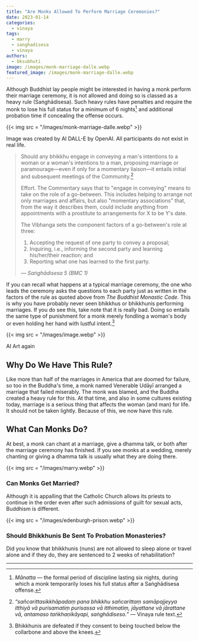 ```yaml
---
title: "Are Monks Allowed To Perform Marriage Ceremonies?"
date: 2023-01-14
categories: 
  - vinaya
tags: 
  - marry
  - sanghadisesa
  - vinaya
authors: 
  - bksubhuti
image: /images/monk-marriage-dalle.webp
featured_image: /images/monk-marriage-dalle.webp
---
```


Although Buddhist lay people might be interested in having a monk perform their marriage ceremony, it is not allowed and doing so is classed as a heavy rule (Saṅghādisesa). Such heavy rules have penalties and require the monk to lose his full status for a minimum of 6 nights[^1] and additional probation time if concealing the offense occurs.

{{< img src = "/images/monk-marriage-dalle.webp" >}}

Image was created by AI DALL-E by OpenAI. All participants do not exist in real life.

> Should any bhikkhu engage in conveying a man's intentions to a woman or a woman's intentions to a man, proposing marriage or paramourage—even if only for a momentary liaison—it entails initial and subsequent meetings of the Community.[^2]  
>
> Effort. The Commentary says that to "engage in conveying" means to take on the role of a go-between. This includes helping to arrange not only marriages and affairs, but also "momentary associations" that, from the way it describes them, could include anything from appointments with a prostitute to arrangements for X to be Y's date.  
>
> The Vibhanga sets the component factors of a go-between's role at three:  
>
> 1. Accepting the request of one party to convey a proposal;  
> 2. Inquiring, i.e., informing the second party and learning his/her/their reaction; and  
> 3. Reporting what one has learned to the first party.  
>
> — *Saṅghādisesa 5 (BMC 1)*

If you can recall what happens at a typical marriage ceremony, the one who leads the ceremony asks the questions to each party just as written in the factors of the rule as quoted above from *The Buddhist Monastic Code.* This is why you have probably never seen bhikkhus or bhikkhunis performing marriages. If you do see this, take note that it is really bad. Doing so entails the same type of punishment for a monk merely fondling a woman's body or even holding her hand with lustful intent.[^3]

{{< img src = "/images/image.webp" >}}

AI Art again

## Why Do We Have This Rule?

Like more than half of the marriages in America that are doomed for failure, so too in the Buddha's time, a monk named Venerable Udāyī arranged a marriage that failed miserably. The monk was blamed, and the Buddha created a heavy rule for this. At that time, and also in some cultures existing today, marriage is a serious thing that affects the woman (and man) for life. It should not be taken lightly. Because of this, we now have this rule.

## What Can Monks Do?

At best, a monk can chant at a marriage, give a dhamma talk, or both after the marriage ceremony has finished. If you see monks at a wedding, merely chanting or giving a dhamma talk is usually what they are doing there.

{{< img src = "/images/marry.webp" >}}

### Can Monks Get Married?

Although it is appalling that the Catholic Church allows its priests to continue in the order even after such admissions of guilt for sexual acts, Buddhism is different.

{{< img src = "/images/edenburgh-prison.webp" >}}

### Should Bhikkhunis Be Sent To Probation Monasteries?

Did you know that bhikkhunis (nuns) are not allowed to sleep alone or travel alone and if they do, they are sentenced to 2 weeks of rehabilitation?

---

[^1]: *Mānatta* — the formal period of discipline lasting six nights, during which a monk temporarily loses his full status after a Saṅghādisesa offense.  
[^2]: *“sañcarittasikkhāpadaṃ pana bhikkhu sañcarittaṃ samāpajjeyya itthiyā vā purisamatiṃ purisassa vā itthimatiṃ, jāyattane vā jārattane vā, antamaso taṅkhaṇikāyapi, saṅghādiseso.”* — Vinaya rule text.  
[^3]: Bhikkhunis are defeated if they consent to being touched below the collarbone and above the knees.
